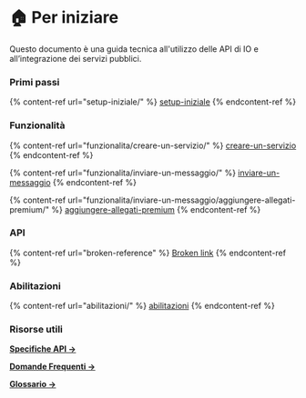 # 🏠 Per iniziare

Questo documento è una guida tecnica all'utilizzo delle API di IO e all’integrazione dei servizi pubblici.

### Primi passi

{% content-ref url="setup-iniziale/" %}
[setup-iniziale](setup-iniziale/)
{% endcontent-ref %}

### Funzionalità

{% content-ref url="funzionalita/creare-un-servizio/" %}
[creare-un-servizio](funzionalita/creare-un-servizio/)
{% endcontent-ref %}

{% content-ref url="funzionalita/inviare-un-messaggio/" %}
[inviare-un-messaggio](funzionalita/inviare-un-messaggio/)
{% endcontent-ref %}

{% content-ref url="funzionalita/inviare-un-messaggio/aggiungere-allegati-premium/" %}
[aggiungere-allegati-premium](funzionalita/inviare-un-messaggio/aggiungere-allegati-premium/)
{% endcontent-ref %}

### API

{% content-ref url="broken-reference" %}
[Broken link](broken-reference)
{% endcontent-ref %}

### Abilitazioni

{% content-ref url="abilitazioni/" %}
[abilitazioni](abilitazioni/)
{% endcontent-ref %}

### Risorse utili

[**Specifiche API ->** ](https://developer.io.italia.it/openapi.html)

[**Domande Frequenti ->**](risorse-utili/domande-frequenti.md)

[**Glossario ->**](risorse-utili/glossario.md)
